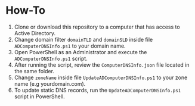 # How-To

1. Clone or download this repository to a computer that has access to Active Directory.
2. Change domain filter `domainTLD` and `domainSLD` inside file `ADComputerDNSInfo.ps1` to your domain name.
3. Open PowerShell as an Administrator and execute the `ADComputerDNSInfo.ps1` script.
4. After running the script, review the `ComputerDNSInfo.json` file located in the same folder.
5. Change `zoneName` inside file `UpdateADComputerDNSInfo.ps1` to your zone name (e.g yourdomain.com).
6. To update static DNS records, run the `UpdateADComputerDNSInfo.ps1` script in PowerShell.
